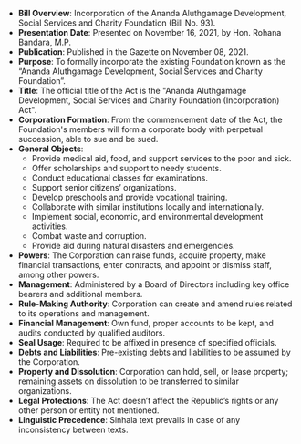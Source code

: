- **Bill Overview**: Incorporation of the Ananda Aluthgamage Development, Social Services and Charity Foundation (Bill No. 93).
- **Presentation Date**: Presented on November 16, 2021, by Hon. Rohana Bandara, M.P.
- **Publication**: Published in the Gazette on November 08, 2021.
- **Purpose**: To formally incorporate the existing Foundation known as the “Ananda Aluthgamage Development, Social Services and Charity Foundation”.
- **Title**: The official title of the Act is the "Ananda Aluthgamage Development, Social Services and Charity Foundation (Incorporation) Act".
- **Corporation Formation**: From the commencement date of the Act, the Foundation's members will form a corporate body with perpetual succession, able to sue and be sued.
- **General Objects**:
  - Provide medical aid, food, and support services to the poor and sick.
  - Offer scholarships and support to needy students.
  - Conduct educational classes for examinations.
  - Support senior citizens’ organizations.
  - Develop preschools and provide vocational training.
  - Collaborate with similar institutions locally and internationally.
  - Implement social, economic, and environmental development activities.
  - Combat waste and corruption.
  - Provide aid during natural disasters and emergencies.
- **Powers**: The Corporation can raise funds, acquire property, make financial transactions, enter contracts, and appoint or dismiss staff, among other powers.
- **Management**: Administered by a Board of Directors including key office bearers and additional members.
- **Rule-Making Authority**: Corporation can create and amend rules related to its operations and management.
- **Financial Management**: Own fund, proper accounts to be kept, and audits conducted by qualified auditors.
- **Seal Usage**: Required to be affixed in presence of specified officials.
- **Debts and Liabilities**: Pre-existing debts and liabilities to be assumed by the Corporation.
- **Property and Dissolution**: Corporation can hold, sell, or lease property; remaining assets on dissolution to be transferred to similar organizations.
- **Legal Protections**: The Act doesn’t affect the Republic’s rights or any other person or entity not mentioned.
- **Linguistic Precedence**: Sinhala text prevails in case of any inconsistency between texts.